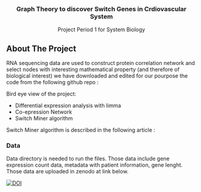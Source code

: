   <h3 align="center">Graph Theory to discover Switch Genes in Crdiovascular System</h3>

  <p align="center">
    Project Period 1 for System Biology 
  </p>
</div>

<!-- ABOUT THE PROJECT -->
## About The Project

RNA sequencing data are used to construct protein correlation network and select nodes with interesting mathematical property (and therefore of biological interest) 
we have downloaded and edited for our pourpose the code from the following github repo : 

Bird eye view of the project:
* Differential expression analysis with limma 
* Co-epression  Network
* Switch Miner algorithm
  
Switch Miner algorithm is described in the following article : 

<!-- DATA -->
### Data

Data directory is needed to run the files. Those data include gene expression count data, 
metadata with patient information, gene lenght. Those data are uploaded in zenodo at link below.  

</a>
<a href="https://doi.org/10.5281/zenodo.7790931">
        <img src="https://zenodo.org/badge/DOI/10.5281/zenodo.7790931.svg" alt="DOI">
    </a>
